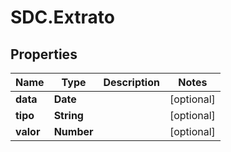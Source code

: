 # SDC.Extrato

## Properties
Name | Type | Description | Notes
------------ | ------------- | ------------- | -------------
**data** | **Date** |  | [optional] 
**tipo** | **String** |  | [optional] 
**valor** | **Number** |  | [optional] 


